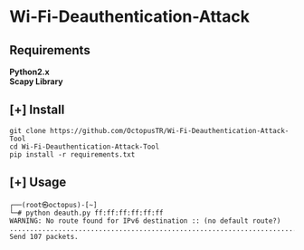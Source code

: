 # Wi-Fi-Deauthentication-Attack

## Requirements

**Python2.x**<html><br></html>
**Scapy Library**

## [+] Install
```
git clone https://github.com/OctopusTR/Wi-Fi-Deauthentication-Attack-Tool
cd Wi-Fi-Deauthentication-Attack-Tool
pip install -r requirements.txt
```
## [+] Usage
```
┌──(root㉿octopus)-[~]
└─# python deauth.py ff:ff:ff:ff:ff:ff
WARNING: No route found for IPv6 destination :: (no default route?)
.................................................................................^C
Send 107 packets.
```

